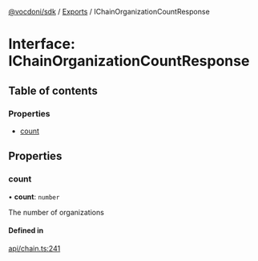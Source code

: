 [@vocdoni/sdk](/sdk) / [Exports](../modules.md) / IChainOrganizationCountResponse

# Interface: IChainOrganizationCountResponse

## Table of contents

### Properties

- [count](IChainOrganizationCountResponse.md#count)

## Properties

### count

• **count**: `number`

The number of organizations

#### Defined in

[api/chain.ts:241](https://github.com/vocdoni/vocdoni-sdk/blob/0a4464c/src/api/chain.ts#L241)
